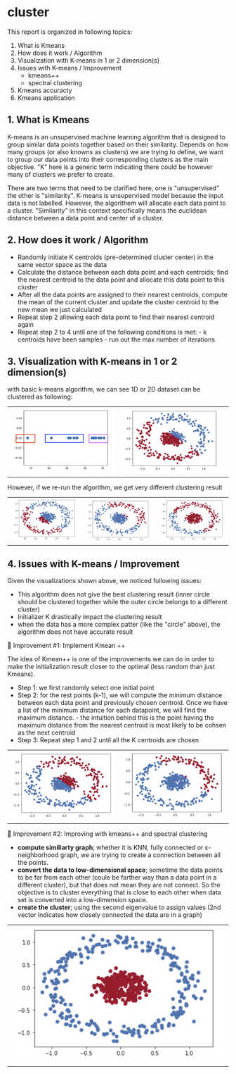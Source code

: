 # cluster

This report is organized in following topics:
1. What is Kmeans
2. How does it work / Algorithm
3. Visualization with K-means in 1 or 2 dimension(s)
4. Issues with K-means / Improvement
      - kmeans++ 
      - spectral clustering
5. Kmeans accuracty
6. Kmeans application 

## 1. What is Kmeans
K-means is an unsupervised machine learning algorithm that is designed to group similar data points together based on their similarity. Depends on how many groups (or also knowns as clusters) we are trying to define, we want to group our data points into their corresponding clusters as the main objective. "K" here is a generic term indicating there could be however many of clusters we prefer to create.

There are two terms that need to be clarified here, one is "unsupervised" the other is "similarity". K-means is unsupervised model because the input data is not labelled. However, the algorithem will allocate each data point to a cluster. "Similarity" in this context specifically means the euclidean distance between a data point and center of a cluster.

## 2. How does it work / Algorithm
- Randomly initiate K centroids (pre-determined cluster center) in the same vector space as the data
- Calculate the distance between each data point and each centroids; find the nearest centroid to the data point and allocate this data point to this cluster
- After all the data points are assigned to their nearest centroids, compute the mean of the current cluster and update the cluster centroid to the new mean we just calculated
- Repeat step 2 allowing each data point to find their nearest centroid again
- Repeat step 2 to 4 until one of the following conditions is met:
      - k centroids have been samples
      - run out the max number of iterations

## 3. Visualization with K-means in 1 or 2 dimension(s)

with basic k-means algorithm, we can see 1D or 2D dataset can be clustered as following:

<table border="0">
<tr valign="top" border="0">
<td border="0"><img src="image/1d_cluster.png" width="100%"></a></td>
<td border="0"><img src="image/2d_cluster.png" width="100%"></a></td>	
</tr>
</table>

However, if we re-run the algorithm, we get very different clustering result

<table border="0">
<tr valign="top" border="0">
<td border="0"><img src="image/unstable1.png" width="100%"></a></td>
<td border="0"><img src="image/unstable2.png" width="100%"></a></td>	
<td border="0"><img src="image/unstable3.png" width="100%"></a></td>	
</tr>
</table>

## 4. Issues with K-means / Improvement

Given the visualizations shown above, we noticed following issues:
- This algorithm does not give the best clustering result (inner circle should be clustered together while the outer circle belongs to a different cluster)
- Initializer K drastically impact the clustering result
- when the data has a more complex patter (like the "circle" above), the algorithm does not have accurate result

:rocket: Improvement #1: Implement Kmean ++

The idea of Kmean++ is one of the improvements we can do in order to make the initialization result closer to the optimal (less random than just Kmeans).

- Step 1: we first randomly select one initial point
- Step 2: for the rest points (k-1), we will compute the minimum distance between each data point and previously chosen centroid. Once we have a list of the minimum distance for each datapoint, we will find the maximum distance.
      - the intuition behind this is the point having the maximum distance from the nearest centroid is most likely to be cohsen as the next centroid
- Step 3: Repeat step 1 and 2 until all the K centroids are chosen

<table border="0">
<tr valign="top" border="0">
<td border="0"><img src="image/kmean.png" width="100%"></a></td>
<td border="0"><img src="image/kmean++.png" width="100%"></a></td>		
</tr>
</table>

:rocket: Improvement #2: Improving with kmeans++ and spectral clustering

- **compute similiarty graph**; whether it is KNN, fully connected or ε-neighborhood graph, we are trying to create a connection between all the points.
- **convert the data to low-dimensional space**; sometime the data points to be far from each other (coule be farther way than a data point in a different cluster), but that does not mean they are not connect. So the objective is to cluster everything that is close to each other when data set is converted into a low-dimension space.
- **create the cluster**; using the second eigenvalue to assign values (2nd vector indicates how closely connected the data are in a graph)

<table border="0">
<tr valign="top" border="0">
<td border="0"><img src="image/spectral_clustering.png" width="100%"></a></td>	
</tr>
</table>


